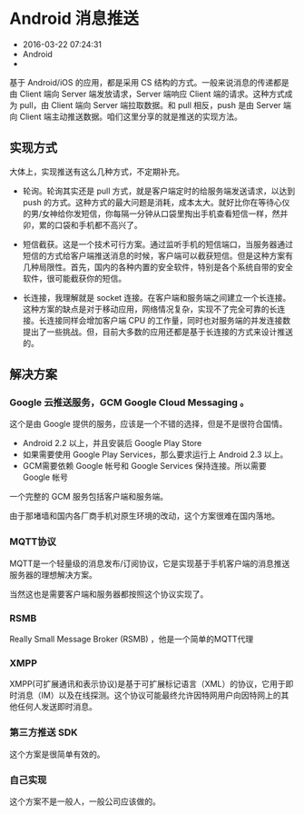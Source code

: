 # Android 消息推送
- 2016-03-22 07:24:31
- Android
- 

<!--markdown-->
基于 Android/iOS 的应用，都是采用 CS 结构的方式。一般来说消息的传递都是由 Client 端向 Server 端发放请求，Server 端响应 Client 端的请求。这种方式成为 pull，由 Client 端向 Server 端拉取数据。和 pull 相反，push 是由 Server 端向 Client 端主动推送数据。咱们这里分享的就是推送的实现方法。

## 实现方式

大体上，实现推送有这么几种方式，不定期补充。

 * 轮询。轮询其实还是 pull 方式，就是客户端定时的给服务端发送请求，以达到 push 的方式。这种方式的最大问题是消耗，成本太大。就好比你在等待心仪的男/女神给你发短信，你每隔一分钟从口袋里掏出手机查看短信一样，然并卯，累的口袋和手机都不高兴了。
 
 * 短信截获。这是一个技术可行方案。通过监听手机的短信端口，当服务器通过短信的方式给客户端推送消息的时候，客户端可以截获短信。但是这种方案有几种局限性。首先，国内的各种内置的安全软件，特别是各个系统自带的安全软件，很可能截获你的短信。
 
 * 长连接，我理解就是 socket 连接。在客户端和服务端之间建立一个长连接。这种方案的缺点是对于移动应用，网络情况复杂，实现不了完全可靠的长连接。长连接同样会增加客户端 CPU 的工作量，同时也对服务端的并发连接数提出了一些挑战。但，目前大多数的应用还都是基于长连接的方式来设计推送的。
 
## 解决方案

### Google 云推送服务，GCM Google Cloud Messaging 。
这个是由 Google 提供的服务，应该是一个不错的选择，但是不是很符合国情。

 * Android 2.2 以上，并且安装后 Google Play Store
 * 如果需要使用 Google Play Services，那么要求运行上 Android 2.3 以上。
 * GCM需要依赖 Google 帐号和 Google Services 保持连接。所以需要 Google 帐号
 
一个完整的 GCM 服务包括客户端和服务端。

由于那堵墙和国内各厂商手机对原生环境的改动，这个方案很难在国内落地。

### MQTT协议

MQTT是一个轻量级的消息发布/订阅协议，它是实现基于手机客户端的消息推送服务器的理想解决方案。

当然这也是需要客户端和服务器都按照这个协议实现了。

### RSMB
Really Small Message Broker (RSMB) ，他是一个简单的MQTT代理

### XMPP

XMPP(可扩展通讯和表示协议)是基于可扩展标记语言（XML）的协议，它用于即时消息（IM）以及在线探测。这个协议可能最终允许因特网用户向因特网上的其他任何人发送即时消息。

### 第三方推送 SDK

这个方案是很简单有效的。

### 自己实现

这个方案不是一般人，一般公司应该做的。